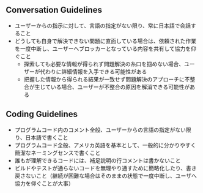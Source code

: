 ## Conversation Guidelines

- ユーザーからの指示に対して、言語の指定がない限り、常に日本語で会話すること
- どうしても自身で解決できない問題に直面している場合は、依頼された作業を一度中断し、ユーザーへブロッカーとなっている内容を共有して協力を仰ぐこと
  - 探索しても必要な情報が得られず問題解決の糸口を掴めない場合、ユーザーが代わりに詳細情報を入手できる可能性がある
  - 把握した情報から得られる結果が一致せず問題解決のアプローチに不整合が生じている場合、ユーザーが不整合の原因を解消できる可能性がある

## Coding Guidelines

- プログラムコード内のコメント全般、ユーザーからの言語の指定がない限り、日本語で書くこと
- プログラムコード全般、アメリカ英語を基本として、一般的に分かりやすく簡潔なネーミングセンスで書くこと
- 誰もが理解できるコードには、補足説明の行コメントは書かないこと
- ビルドやテストが通らないコードを無理やり通すために簡略化したり、書き戻さないこと（継続が困難な場合はそのままの状態で一度中断し、ユーザへ協力を仰ぐことが大事）
